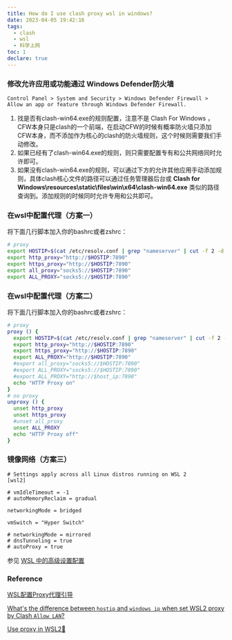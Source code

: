 ```yaml
---
title: How do I use clash proxy wsl in windows?
date: 2023-04-05 19:42:16
tags:
  - clash
  - wsl
  - 科学上网
toc: 1
declare: true
---
```

### 修改允许应用或功能通过 Windows Defender防火墙

`Control Panel > System and Security > Windows Defender Firewall > Allow an app or feature through Windows Defender Firewall. `
<!--more-->
1. 找是否有clash-win64.exe的规则配置，注意不是 Clash For Windows ，CFW本身只是clash的一个前端，在启动CFW的时候有概率防火墙只添加CFW本身，而不添加作为核心的clash的防火墙规则，这个时候则需要我们手动修改。
2. 如果已经有了clash-win64.exe的规则，则只需要配置专有和公共网络同时允许即可。
3. 如果没有clash-win64.exe的规则，可以通过下方的允许其他应用手动添加规则，具体clash核心文件的路径可以通过任务管理器后台或 **Clash for Windows\resources\static\files\win\x64\clash-win64.exe** 类似的路径查询到。添加规则的时候同时允许专用和公共即可。

### 在wsl中配置代理（方案一）
将下面几行脚本加入你的bashrc或者zshrc：

```bash
# proxy
export HOSTIP=$(cat /etc/resolv.conf | grep "nameserver" | cut -f 2 -d " ")
export http_proxy="http://$HOSTIP:7890"
export https_proxy="http://$HOSTIP:7890"
export all_proxy="socks5://$HOSTIP:7890"
export ALL_PROXY="socks5://$HOSTIP:7890"
```

### 在wsl中配置代理（方案二）
将下面几行脚本加入你的bashrc或者zshrc：

```bash
# proxy
proxy () {
  export HOSTIP=$(cat /etc/resolv.conf | grep "nameserver" | cut -f 2 -d " ")
  export http_proxy="http://$HOSTIP:7890"
  export https_proxy="http://$HOSTIP:7890"
  export ALL_PROXY="http://$HOSTIP:7890"
  #export all_proxy="socks5://$HOSTIP:7890"
  #export ALL_PROXY="socks5://$HOSTIP:7890"
  #export ALL_PROXY="http://$host_ip:7890"
  echo "HTTP Proxy on"
}
# no proxy
unproxy () {
  unset http_proxy 
  unset https_proxy
  #unset all_proxy
  unset ALL_PROXY
  echo "HTTP Proxy off"
}
```

### 镜像网络（方案三）
```.wslconfig
# Settings apply across all Linux distros running on WSL 2
[wsl2]

# vmIdleTimeout = -1
# autoMemoryReclaim = gradual

networkingMode = bridged

vmSwitch = "Hyper Switch"

# networkingMode = mirrored
# dnsTunneling = true
# autoProxy = true
```

参见 [WSL 中的高级设置配置](https://learn.microsoft.com/zh-cn/windows/wsl/wsl-config#wslconfig)


### Reference

[WSL配置Proxy代理引导](https://halc.top/p/6088c65c)

[What's the difference between `hostip` and `windows ip` when set WSL2 proxy by Clash `Allow LAN`?](https://superuser.com/questions/1742501/whats-the-difference-between-hostip-and-windows-ip-when-set-wsl2-proxy-by-c)

[Use proxy in WSL2🚀](https://gist.github.com/aucker/d0fce5477e02cdd7fa76c1c81a87a610)